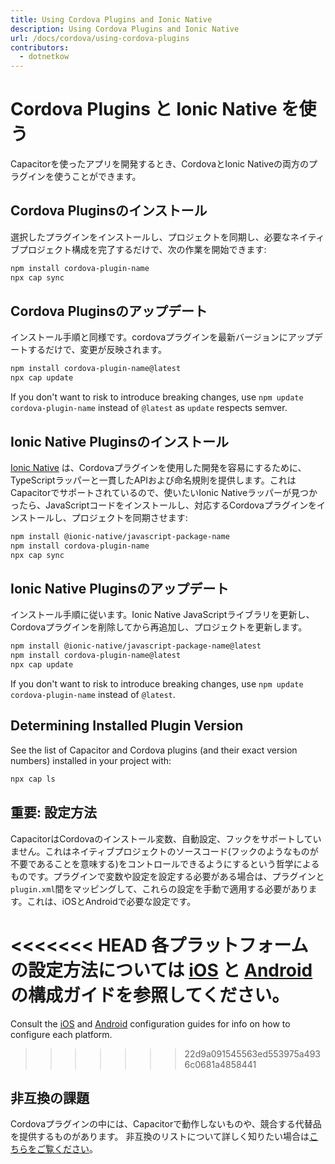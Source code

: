 ```yaml
---
title: Using Cordova Plugins and Ionic Native
description: Using Cordova Plugins and Ionic Native
url: /docs/cordova/using-cordova-plugins
contributors:
  - dotnetkow
---
```


# Cordova Plugins と Ionic Native を使う

<p class="intro">Capacitorを使ったアプリを開発するとき、CordovaとIonic Nativeの両方のプラグインを使うことができます。</p>

## Cordova Pluginsのインストール

選択したプラグインをインストールし、プロジェクトを同期し、必要なネイティブプロジェクト構成を完了するだけで、次の作業を開始できます:

```bash
npm install cordova-plugin-name
npx cap sync
```

## Cordova Pluginsのアップデート

インストール手順と同様です。cordovaプラグインを最新バージョンにアップデートするだけで、変更が反映されます。

```bash
npm install cordova-plugin-name@latest
npx cap update
```

If you don't want to risk to introduce breaking changes, use `npm update cordova-plugin-name` instead of `@latest` as `update` respects semver.

## Ionic Native Pluginsのインストール
[Ionic Native](https://ionicframework.com/docs/native) は、Cordovaプラグインを使用した開発を容易にするために、TypeScriptラッパーと一貫したAPIおよび命名規則を提供します。これはCapacitorでサポートされているので、使いたいIonic Nativeラッパーが見つかったら、JavaScriptコードをインストールし、対応するCordovaプラグインをインストールし、プロジェクトを同期させます:

```bash
npm install @ionic-native/javascript-package-name
npm install cordova-plugin-name
npx cap sync
```

## Ionic Native Pluginsのアップデート

インストール手順に従います。Ionic Native JavaScriptライブラリを更新し、Cordovaプラグインを削除してから再追加し、プロジェクトを更新します。

```bash
npm install @ionic-native/javascript-package-name@latest
npm install cordova-plugin-name@latest
npx cap update
```

If you don't want to risk to introduce breaking changes, use `npm update cordova-plugin-name` instead of `@latest`.

## Determining Installed Plugin Version

See the list of Capacitor and Cordova plugins (and their exact version numbers) installed in your project with:

```bash
npx cap ls
```

## 重要: 設定方法 

CapacitorはCordovaのインストール変数、自動設定、フックをサポートしていません。これはネイティブプロジェクトのソースコード(フックのようなものが不要であることを意味する)をコントロールできるようにするという哲学によるものです。プラグインで変数や設定を設定する必要がある場合は、プラグインと`plugin.xml`間をマッピングして、これらの設定を手動で適用する必要があります。これは、iOSとAndroidで必要な設定です。

<<<<<<< HEAD
各プラットフォームの設定方法については [iOS](../ios/configuration) と [Android](../android/configuration) の構成ガイドを参照してください。
=======
Consult the [iOS](/docs/ios/configuration) and [Android](/docs/android/configuration) configuration guides for info on how to configure each platform.
>>>>>>> 22d9a091545563ed553975a4936c0681a4858441

## 非互換の課題

Cordovaプラグインの中には、Capacitorで動作しないものや、競合する代替品を提供するものがあります。 非互換のリストについて詳しく知りたい場合は[こちらをご覧ください](/docs/cordova/known-incompatible-plugins)。

